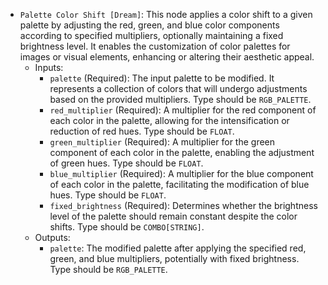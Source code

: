 - `Palette Color Shift [Dream]`: This node applies a color shift to a given palette by adjusting the red, green, and blue color components according to specified multipliers, optionally maintaining a fixed brightness level. It enables the customization of color palettes for images or visual elements, enhancing or altering their aesthetic appeal.
    - Inputs:
        - `palette` (Required): The input palette to be modified. It represents a collection of colors that will undergo adjustments based on the provided multipliers. Type should be `RGB_PALETTE`.
        - `red_multiplier` (Required): A multiplier for the red component of each color in the palette, allowing for the intensification or reduction of red hues. Type should be `FLOAT`.
        - `green_multiplier` (Required): A multiplier for the green component of each color in the palette, enabling the adjustment of green hues. Type should be `FLOAT`.
        - `blue_multiplier` (Required): A multiplier for the blue component of each color in the palette, facilitating the modification of blue hues. Type should be `FLOAT`.
        - `fixed_brightness` (Required): Determines whether the brightness level of the palette should remain constant despite the color shifts. Type should be `COMBO[STRING]`.
    - Outputs:
        - `palette`: The modified palette after applying the specified red, green, and blue multipliers, potentially with fixed brightness. Type should be `RGB_PALETTE`.
